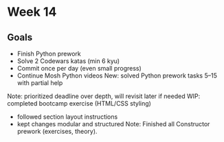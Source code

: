 # Week 14

## Goals
- Finish Python prework
- Solve 2 Codewars katas (min 6 kyu)
- Commit once per day (even small progress)
- Continue Mosh Python videos
New: solved Python prework tasks 5–15 with partial help

Note: prioritized deadline over depth, will revisit later if needed
WIP: completed bootcamp exercise (HTML/CSS styling)

- followed section layout instructions
- kept changes modular and structured
Note: Finished all Constructor prework (exercises, theory).
